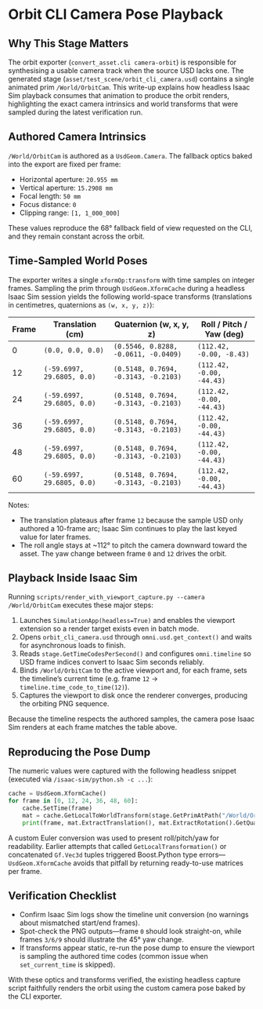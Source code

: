 # Orbit CLI Camera Pose Playback

## Why This Stage Matters
The orbit exporter (`convert_asset.cli camera-orbit`) is responsible for synthesising a usable camera track when the source USD lacks one. The generated stage (`asset/test_scene/orbit_cli_camera.usd`) contains a single animated prim `/World/OrbitCam`. This write-up explains how headless Isaac Sim playback consumes that animation to produce the orbit renders, highlighting the exact camera intrinsics and world transforms that were sampled during the latest verification run.

## Authored Camera Intrinsics
`/World/OrbitCam` is authored as a `UsdGeom.Camera`. The fallback optics baked into the export are fixed per frame:

- Horizontal aperture: `20.955 mm`
- Vertical aperture: `15.2908 mm`
- Focal length: `50 mm`
- Focus distance: `0`
- Clipping range: `[1, 1_000_000]`

These values reproduce the 68° fallback field of view requested on the CLI, and they remain constant across the orbit.

## Time-Sampled World Poses
The exporter writes a single `xformOp:transform` with time samples on integer frames. Sampling the prim through `UsdGeom.XformCache` during a headless Isaac Sim session yields the following world-space transforms (translations in centimetres, quaternions as `(w, x, y, z)`):

| Frame | Translation (cm)            | Quaternion (w, x, y, z)          | Roll / Pitch / Yaw (deg) |
|-------|-----------------------------|----------------------------------|--------------------------|
| 0     | `(0.0, 0.0, 0.0)`           | `(0.5546, 0.8288, -0.0611, -0.0409)` | `(112.42, -0.00, -8.43)`  |
| 12    | `(-59.6997, 29.6805, 0.0)` | `(0.5148, 0.7694, -0.3143, -0.2103)` | `(112.42, -0.00, -44.43)` |
| 24    | `(-59.6997, 29.6805, 0.0)` | `(0.5148, 0.7694, -0.3143, -0.2103)` | `(112.42, -0.00, -44.43)` |
| 36    | `(-59.6997, 29.6805, 0.0)` | `(0.5148, 0.7694, -0.3143, -0.2103)` | `(112.42, -0.00, -44.43)` |
| 48    | `(-59.6997, 29.6805, 0.0)` | `(0.5148, 0.7694, -0.3143, -0.2103)` | `(112.42, -0.00, -44.43)` |
| 60    | `(-59.6997, 29.6805, 0.0)` | `(0.5148, 0.7694, -0.3143, -0.2103)` | `(112.42, -0.00, -44.43)` |

Notes:
- The translation plateaus after frame `12` because the sample USD only authored a 10-frame arc; Isaac Sim continues to play the last keyed value for later frames.
- The roll angle stays at ~112° to pitch the camera downward toward the asset. The yaw change between frame `0` and `12` drives the orbit.

## Playback Inside Isaac Sim
Running `scripts/render_with_viewport_capture.py --camera /World/OrbitCam` executes these major steps:

1. Launches `SimulationApp(headless=True)` and enables the viewport extension so a render target exists even in batch mode.
2. Opens `orbit_cli_camera.usd` through `omni.usd.get_context()` and waits for asynchronous loads to finish.
3. Reads `stage.GetTimeCodesPerSecond()` and configures `omni.timeline` so USD frame indices convert to Isaac Sim seconds reliably.
4. Binds `/World/OrbitCam` to the active viewport and, for each frame, sets the timeline’s current time (e.g. frame `12` → `timeline.time_code_to_time(12)`).
5. Captures the viewport to disk once the renderer converges, producing the orbiting PNG sequence.

Because the timeline respects the authored samples, the camera pose Isaac Sim renders at each frame matches the table above.

## Reproducing the Pose Dump
The numeric values were captured with the following headless snippet (executed via `/isaac-sim/python.sh -c ...`):

```python
cache = UsdGeom.XformCache()
for frame in [0, 12, 24, 36, 48, 60]:
    cache.SetTime(frame)
    mat = cache.GetLocalToWorldTransform(stage.GetPrimAtPath("/World/OrbitCam"))
    print(frame, mat.ExtractTranslation(), mat.ExtractRotation().GetQuat())
```

A custom Euler conversion was used to present roll/pitch/yaw for readability. Earlier attempts that called `GetLocalTransformation()` or concatenated `Gf.Vec3d` tuples triggered Boost.Python type errors—`UsdGeom.XformCache` avoids that pitfall by returning ready-to-use matrices per frame.

## Verification Checklist
- Confirm Isaac Sim logs show the timeline unit conversion (no warnings about mismatched start/end frames).
- Spot-check the PNG outputs—frame `0` should look straight-on, while frames `3/6/9` should illustrate the 45° yaw change.
- If transforms appear static, re-run the pose dump to ensure the viewport is sampling the authored time codes (common issue when `set_current_time` is skipped).

With these optics and transforms verified, the existing headless capture script faithfully renders the orbit using the custom camera pose baked by the CLI exporter.
